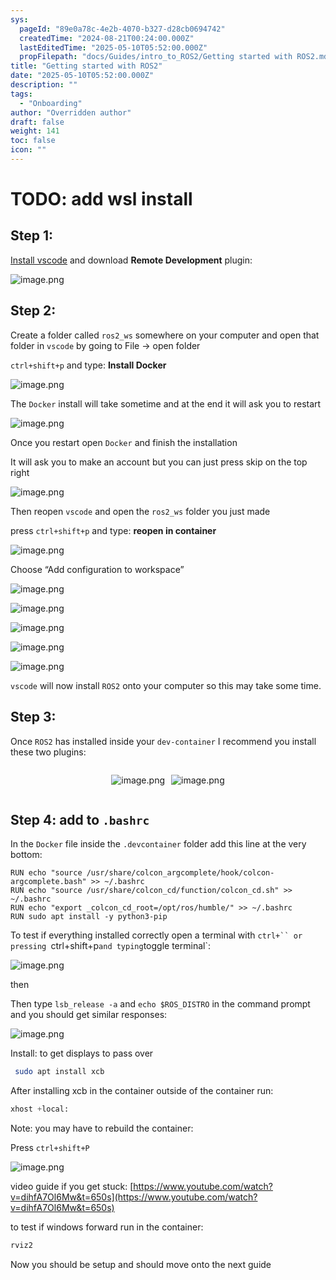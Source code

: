 ```yaml
---
sys:
  pageId: "89e0a78c-4e2b-4070-b327-d28cb0694742"
  createdTime: "2024-08-21T00:24:00.000Z"
  lastEditedTime: "2025-05-10T05:52:00.000Z"
  propFilepath: "docs/Guides/intro_to_ROS2/Getting started with ROS2.md"
title: "Getting started with ROS2"
date: "2025-05-10T05:52:00.000Z"
description: ""
tags:
  - "Onboarding"
author: "Overridden author"
draft: false
weight: 141
toc: false
icon: ""
---
```


# TODO: add wsl install

## Step 1:

[Install vscode](https://code.visualstudio.com/download) and download **Remote Development** plugin:

![image.png](https://prod-files-secure.s3.us-west-2.amazonaws.com/d518164a-d88e-44d1-a4ee-3adb3bd8bce0/efb52993-1881-4a40-b95e-6f020334f022/image.png?X-Amz-Algorithm=AWS4-HMAC-SHA256&X-Amz-Content-Sha256=UNSIGNED-PAYLOAD&X-Amz-Credential=ASIAZI2LB4667G77LKRZ%2F20250710%2Fus-west-2%2Fs3%2Faws4_request&X-Amz-Date=20250710T220834Z&X-Amz-Expires=3600&X-Amz-Security-Token=IQoJb3JpZ2luX2VjEL3%2F%2F%2F%2F%2F%2F%2F%2F%2F%2FwEaCXVzLXdlc3QtMiJHMEUCIBAjrotmOiHEeiwK27EVmlHZVJjzSZND6TAsdh4fjlluAiEAzAr%2F8lQHk6v24dBZvFtbjaJQQE1tyhJwJf0rLiqKZnYqiAQIxv%2F%2F%2F%2F%2F%2F%2F%2F%2F%2FARAAGgw2Mzc0MjMxODM4MDUiDM4cmYGkwtfvPg%2B3wSrcAwcwIymbMythgRo1v2bEDH2B6V%2BOLWoPGE6RcpBw3%2Fd5Rk8pD5P%2Bi%2FZeaYsP7gRZnKTlTbSc6uKYNNe0NFY3VZvypraDwYJy1Mxu5f4FHRF2pjVJ7dMlxwV5EAUh%2F5MOHqL%2B68aAbAU4Mg3Rqj54j8qR%2F5BbEcXtmkabgV%2FdHWhEsGQx1A37NUaMV7Bn0HRhiS%2Fv1fNOlkW4w8BlaJ85HqbsX9SC5XeHiBG%2Foj%2BGI6Y41ayhSj2l2Lplk1KlTyRntPKg8ndKvwvtzWP7B7HMvgTtUJMcmzFr9OjKKS66FoKkWmeWePqmIB9YugbNLDypjP%2BxiUFzGNmj8aNfoWxspuYd2WZqEW5coXc43O2PJpb0MteTw9nbXSF7o13HSan2v4MR5icw3PiF%2Bny79SzzorTIOXjpPyEz8i8DmDgecx8TP4sqlGmdLgmf7zQMM5tjsffsb6A55FL6E4QU1xUqRk%2FgxUww4UJDvZSpb%2BCZnxrrLmLpiVoLCMOlsZHs4d1M%2FbhQTIOIJ%2FHqugnUjfrGdBCwUWrVhdWvOb1JaRlq%2Fyid4sI7gxzbzPzQYGTXSAtVLS5MtB75LXgFBpqJjCbtxT9MtptcaNsNCGQZz8Hd1MAwl5DX4xQhptaPpOFxMPTNwMMGOqUB%2BEvRX8UhBC6MvpAACU6%2F7kxjFBCJuEwwBeHt05AEwH2zJByAJM%2F6aiGS6Fd%2BPXdALM1r%2Fd17%2BTQPyVpb0AF1XSeUJYNPFBA1WdITDZsbsRLOW9VWL8WZ8%2FFo0%2Bt20r9s5uNrT4TO98%2BNI1EbL2rbyjG7dpxyPIbf2AHUyG931BTD%2FxvVLuexVOhbmEv%2B9ZAJBPzze5cPfiyursEHxLZMRnOd9pPE&X-Amz-Signature=73562b697f8fe3b97afb3b2425637407d3e9e5a838327536f505635aee9bc5b7&X-Amz-SignedHeaders=host&x-amz-checksum-mode=ENABLED&x-id=GetObject)

## Step 2:

Create a folder called `ros2_ws` somewhere on your computer and open that folder in `vscode` by going to File → open folder 

`ctrl+shift+p` and type: **Install Docker**

![image.png](https://prod-files-secure.s3.us-west-2.amazonaws.com/d518164a-d88e-44d1-a4ee-3adb3bd8bce0/2269dc0e-1cd5-47ff-bceb-c04ad9b2eab0/image.png?X-Amz-Algorithm=AWS4-HMAC-SHA256&X-Amz-Content-Sha256=UNSIGNED-PAYLOAD&X-Amz-Credential=ASIAZI2LB4667G77LKRZ%2F20250710%2Fus-west-2%2Fs3%2Faws4_request&X-Amz-Date=20250710T220834Z&X-Amz-Expires=3600&X-Amz-Security-Token=IQoJb3JpZ2luX2VjEL3%2F%2F%2F%2F%2F%2F%2F%2F%2F%2FwEaCXVzLXdlc3QtMiJHMEUCIBAjrotmOiHEeiwK27EVmlHZVJjzSZND6TAsdh4fjlluAiEAzAr%2F8lQHk6v24dBZvFtbjaJQQE1tyhJwJf0rLiqKZnYqiAQIxv%2F%2F%2F%2F%2F%2F%2F%2F%2F%2FARAAGgw2Mzc0MjMxODM4MDUiDM4cmYGkwtfvPg%2B3wSrcAwcwIymbMythgRo1v2bEDH2B6V%2BOLWoPGE6RcpBw3%2Fd5Rk8pD5P%2Bi%2FZeaYsP7gRZnKTlTbSc6uKYNNe0NFY3VZvypraDwYJy1Mxu5f4FHRF2pjVJ7dMlxwV5EAUh%2F5MOHqL%2B68aAbAU4Mg3Rqj54j8qR%2F5BbEcXtmkabgV%2FdHWhEsGQx1A37NUaMV7Bn0HRhiS%2Fv1fNOlkW4w8BlaJ85HqbsX9SC5XeHiBG%2Foj%2BGI6Y41ayhSj2l2Lplk1KlTyRntPKg8ndKvwvtzWP7B7HMvgTtUJMcmzFr9OjKKS66FoKkWmeWePqmIB9YugbNLDypjP%2BxiUFzGNmj8aNfoWxspuYd2WZqEW5coXc43O2PJpb0MteTw9nbXSF7o13HSan2v4MR5icw3PiF%2Bny79SzzorTIOXjpPyEz8i8DmDgecx8TP4sqlGmdLgmf7zQMM5tjsffsb6A55FL6E4QU1xUqRk%2FgxUww4UJDvZSpb%2BCZnxrrLmLpiVoLCMOlsZHs4d1M%2FbhQTIOIJ%2FHqugnUjfrGdBCwUWrVhdWvOb1JaRlq%2Fyid4sI7gxzbzPzQYGTXSAtVLS5MtB75LXgFBpqJjCbtxT9MtptcaNsNCGQZz8Hd1MAwl5DX4xQhptaPpOFxMPTNwMMGOqUB%2BEvRX8UhBC6MvpAACU6%2F7kxjFBCJuEwwBeHt05AEwH2zJByAJM%2F6aiGS6Fd%2BPXdALM1r%2Fd17%2BTQPyVpb0AF1XSeUJYNPFBA1WdITDZsbsRLOW9VWL8WZ8%2FFo0%2Bt20r9s5uNrT4TO98%2BNI1EbL2rbyjG7dpxyPIbf2AHUyG931BTD%2FxvVLuexVOhbmEv%2B9ZAJBPzze5cPfiyursEHxLZMRnOd9pPE&X-Amz-Signature=8a44f388251ea6ee046a7a954f90e1204567b4e3c70a0fbc06fec42efae0fe4d&X-Amz-SignedHeaders=host&x-amz-checksum-mode=ENABLED&x-id=GetObject)

The `Docker` install will take sometime and at the end it will ask you to restart

![image.png](https://prod-files-secure.s3.us-west-2.amazonaws.com/d518164a-d88e-44d1-a4ee-3adb3bd8bce0/ed233f78-be33-4b1f-b89c-9c346c0e961e/image.png?X-Amz-Algorithm=AWS4-HMAC-SHA256&X-Amz-Content-Sha256=UNSIGNED-PAYLOAD&X-Amz-Credential=ASIAZI2LB4667G77LKRZ%2F20250710%2Fus-west-2%2Fs3%2Faws4_request&X-Amz-Date=20250710T220834Z&X-Amz-Expires=3600&X-Amz-Security-Token=IQoJb3JpZ2luX2VjEL3%2F%2F%2F%2F%2F%2F%2F%2F%2F%2FwEaCXVzLXdlc3QtMiJHMEUCIBAjrotmOiHEeiwK27EVmlHZVJjzSZND6TAsdh4fjlluAiEAzAr%2F8lQHk6v24dBZvFtbjaJQQE1tyhJwJf0rLiqKZnYqiAQIxv%2F%2F%2F%2F%2F%2F%2F%2F%2F%2FARAAGgw2Mzc0MjMxODM4MDUiDM4cmYGkwtfvPg%2B3wSrcAwcwIymbMythgRo1v2bEDH2B6V%2BOLWoPGE6RcpBw3%2Fd5Rk8pD5P%2Bi%2FZeaYsP7gRZnKTlTbSc6uKYNNe0NFY3VZvypraDwYJy1Mxu5f4FHRF2pjVJ7dMlxwV5EAUh%2F5MOHqL%2B68aAbAU4Mg3Rqj54j8qR%2F5BbEcXtmkabgV%2FdHWhEsGQx1A37NUaMV7Bn0HRhiS%2Fv1fNOlkW4w8BlaJ85HqbsX9SC5XeHiBG%2Foj%2BGI6Y41ayhSj2l2Lplk1KlTyRntPKg8ndKvwvtzWP7B7HMvgTtUJMcmzFr9OjKKS66FoKkWmeWePqmIB9YugbNLDypjP%2BxiUFzGNmj8aNfoWxspuYd2WZqEW5coXc43O2PJpb0MteTw9nbXSF7o13HSan2v4MR5icw3PiF%2Bny79SzzorTIOXjpPyEz8i8DmDgecx8TP4sqlGmdLgmf7zQMM5tjsffsb6A55FL6E4QU1xUqRk%2FgxUww4UJDvZSpb%2BCZnxrrLmLpiVoLCMOlsZHs4d1M%2FbhQTIOIJ%2FHqugnUjfrGdBCwUWrVhdWvOb1JaRlq%2Fyid4sI7gxzbzPzQYGTXSAtVLS5MtB75LXgFBpqJjCbtxT9MtptcaNsNCGQZz8Hd1MAwl5DX4xQhptaPpOFxMPTNwMMGOqUB%2BEvRX8UhBC6MvpAACU6%2F7kxjFBCJuEwwBeHt05AEwH2zJByAJM%2F6aiGS6Fd%2BPXdALM1r%2Fd17%2BTQPyVpb0AF1XSeUJYNPFBA1WdITDZsbsRLOW9VWL8WZ8%2FFo0%2Bt20r9s5uNrT4TO98%2BNI1EbL2rbyjG7dpxyPIbf2AHUyG931BTD%2FxvVLuexVOhbmEv%2B9ZAJBPzze5cPfiyursEHxLZMRnOd9pPE&X-Amz-Signature=a9f0ca0b0adb1bcea1df79aee171297e157ce9edef0e82b6188a129c435036ad&X-Amz-SignedHeaders=host&x-amz-checksum-mode=ENABLED&x-id=GetObject)

Once you restart open `Docker` and finish the installation

It will ask you to make an account but you can just press skip on the top right

![image.png](https://prod-files-secure.s3.us-west-2.amazonaws.com/d518164a-d88e-44d1-a4ee-3adb3bd8bce0/21010ad9-1659-4fd9-9f59-9932a09b2a3d/image.png?X-Amz-Algorithm=AWS4-HMAC-SHA256&X-Amz-Content-Sha256=UNSIGNED-PAYLOAD&X-Amz-Credential=ASIAZI2LB4667G77LKRZ%2F20250710%2Fus-west-2%2Fs3%2Faws4_request&X-Amz-Date=20250710T220834Z&X-Amz-Expires=3600&X-Amz-Security-Token=IQoJb3JpZ2luX2VjEL3%2F%2F%2F%2F%2F%2F%2F%2F%2F%2FwEaCXVzLXdlc3QtMiJHMEUCIBAjrotmOiHEeiwK27EVmlHZVJjzSZND6TAsdh4fjlluAiEAzAr%2F8lQHk6v24dBZvFtbjaJQQE1tyhJwJf0rLiqKZnYqiAQIxv%2F%2F%2F%2F%2F%2F%2F%2F%2F%2FARAAGgw2Mzc0MjMxODM4MDUiDM4cmYGkwtfvPg%2B3wSrcAwcwIymbMythgRo1v2bEDH2B6V%2BOLWoPGE6RcpBw3%2Fd5Rk8pD5P%2Bi%2FZeaYsP7gRZnKTlTbSc6uKYNNe0NFY3VZvypraDwYJy1Mxu5f4FHRF2pjVJ7dMlxwV5EAUh%2F5MOHqL%2B68aAbAU4Mg3Rqj54j8qR%2F5BbEcXtmkabgV%2FdHWhEsGQx1A37NUaMV7Bn0HRhiS%2Fv1fNOlkW4w8BlaJ85HqbsX9SC5XeHiBG%2Foj%2BGI6Y41ayhSj2l2Lplk1KlTyRntPKg8ndKvwvtzWP7B7HMvgTtUJMcmzFr9OjKKS66FoKkWmeWePqmIB9YugbNLDypjP%2BxiUFzGNmj8aNfoWxspuYd2WZqEW5coXc43O2PJpb0MteTw9nbXSF7o13HSan2v4MR5icw3PiF%2Bny79SzzorTIOXjpPyEz8i8DmDgecx8TP4sqlGmdLgmf7zQMM5tjsffsb6A55FL6E4QU1xUqRk%2FgxUww4UJDvZSpb%2BCZnxrrLmLpiVoLCMOlsZHs4d1M%2FbhQTIOIJ%2FHqugnUjfrGdBCwUWrVhdWvOb1JaRlq%2Fyid4sI7gxzbzPzQYGTXSAtVLS5MtB75LXgFBpqJjCbtxT9MtptcaNsNCGQZz8Hd1MAwl5DX4xQhptaPpOFxMPTNwMMGOqUB%2BEvRX8UhBC6MvpAACU6%2F7kxjFBCJuEwwBeHt05AEwH2zJByAJM%2F6aiGS6Fd%2BPXdALM1r%2Fd17%2BTQPyVpb0AF1XSeUJYNPFBA1WdITDZsbsRLOW9VWL8WZ8%2FFo0%2Bt20r9s5uNrT4TO98%2BNI1EbL2rbyjG7dpxyPIbf2AHUyG931BTD%2FxvVLuexVOhbmEv%2B9ZAJBPzze5cPfiyursEHxLZMRnOd9pPE&X-Amz-Signature=95d5dbe9aeba4acd64b326338f5835ef68ae8fd804dfe19924bea6d14e046a54&X-Amz-SignedHeaders=host&x-amz-checksum-mode=ENABLED&x-id=GetObject)

Then reopen `vscode` and open the `ros2_ws` folder you just made

press `ctrl+shift+p` and type: **reopen in container**

![image.png](https://prod-files-secure.s3.us-west-2.amazonaws.com/d518164a-d88e-44d1-a4ee-3adb3bd8bce0/4e93b8c2-41ad-488c-8095-c74205196118/image.png?X-Amz-Algorithm=AWS4-HMAC-SHA256&X-Amz-Content-Sha256=UNSIGNED-PAYLOAD&X-Amz-Credential=ASIAZI2LB4667G77LKRZ%2F20250710%2Fus-west-2%2Fs3%2Faws4_request&X-Amz-Date=20250710T220834Z&X-Amz-Expires=3600&X-Amz-Security-Token=IQoJb3JpZ2luX2VjEL3%2F%2F%2F%2F%2F%2F%2F%2F%2F%2FwEaCXVzLXdlc3QtMiJHMEUCIBAjrotmOiHEeiwK27EVmlHZVJjzSZND6TAsdh4fjlluAiEAzAr%2F8lQHk6v24dBZvFtbjaJQQE1tyhJwJf0rLiqKZnYqiAQIxv%2F%2F%2F%2F%2F%2F%2F%2F%2F%2FARAAGgw2Mzc0MjMxODM4MDUiDM4cmYGkwtfvPg%2B3wSrcAwcwIymbMythgRo1v2bEDH2B6V%2BOLWoPGE6RcpBw3%2Fd5Rk8pD5P%2Bi%2FZeaYsP7gRZnKTlTbSc6uKYNNe0NFY3VZvypraDwYJy1Mxu5f4FHRF2pjVJ7dMlxwV5EAUh%2F5MOHqL%2B68aAbAU4Mg3Rqj54j8qR%2F5BbEcXtmkabgV%2FdHWhEsGQx1A37NUaMV7Bn0HRhiS%2Fv1fNOlkW4w8BlaJ85HqbsX9SC5XeHiBG%2Foj%2BGI6Y41ayhSj2l2Lplk1KlTyRntPKg8ndKvwvtzWP7B7HMvgTtUJMcmzFr9OjKKS66FoKkWmeWePqmIB9YugbNLDypjP%2BxiUFzGNmj8aNfoWxspuYd2WZqEW5coXc43O2PJpb0MteTw9nbXSF7o13HSan2v4MR5icw3PiF%2Bny79SzzorTIOXjpPyEz8i8DmDgecx8TP4sqlGmdLgmf7zQMM5tjsffsb6A55FL6E4QU1xUqRk%2FgxUww4UJDvZSpb%2BCZnxrrLmLpiVoLCMOlsZHs4d1M%2FbhQTIOIJ%2FHqugnUjfrGdBCwUWrVhdWvOb1JaRlq%2Fyid4sI7gxzbzPzQYGTXSAtVLS5MtB75LXgFBpqJjCbtxT9MtptcaNsNCGQZz8Hd1MAwl5DX4xQhptaPpOFxMPTNwMMGOqUB%2BEvRX8UhBC6MvpAACU6%2F7kxjFBCJuEwwBeHt05AEwH2zJByAJM%2F6aiGS6Fd%2BPXdALM1r%2Fd17%2BTQPyVpb0AF1XSeUJYNPFBA1WdITDZsbsRLOW9VWL8WZ8%2FFo0%2Bt20r9s5uNrT4TO98%2BNI1EbL2rbyjG7dpxyPIbf2AHUyG931BTD%2FxvVLuexVOhbmEv%2B9ZAJBPzze5cPfiyursEHxLZMRnOd9pPE&X-Amz-Signature=6543de331c0ec46c11ed11857e26945c7e94f7d81e03b54ed701eb075757b34f&X-Amz-SignedHeaders=host&x-amz-checksum-mode=ENABLED&x-id=GetObject)

Choose “Add configuration to workspace”

![image.png](https://prod-files-secure.s3.us-west-2.amazonaws.com/d518164a-d88e-44d1-a4ee-3adb3bd8bce0/9560b282-5060-4989-ba37-97e7b2c22476/image.png?X-Amz-Algorithm=AWS4-HMAC-SHA256&X-Amz-Content-Sha256=UNSIGNED-PAYLOAD&X-Amz-Credential=ASIAZI2LB4667G77LKRZ%2F20250710%2Fus-west-2%2Fs3%2Faws4_request&X-Amz-Date=20250710T220834Z&X-Amz-Expires=3600&X-Amz-Security-Token=IQoJb3JpZ2luX2VjEL3%2F%2F%2F%2F%2F%2F%2F%2F%2F%2FwEaCXVzLXdlc3QtMiJHMEUCIBAjrotmOiHEeiwK27EVmlHZVJjzSZND6TAsdh4fjlluAiEAzAr%2F8lQHk6v24dBZvFtbjaJQQE1tyhJwJf0rLiqKZnYqiAQIxv%2F%2F%2F%2F%2F%2F%2F%2F%2F%2FARAAGgw2Mzc0MjMxODM4MDUiDM4cmYGkwtfvPg%2B3wSrcAwcwIymbMythgRo1v2bEDH2B6V%2BOLWoPGE6RcpBw3%2Fd5Rk8pD5P%2Bi%2FZeaYsP7gRZnKTlTbSc6uKYNNe0NFY3VZvypraDwYJy1Mxu5f4FHRF2pjVJ7dMlxwV5EAUh%2F5MOHqL%2B68aAbAU4Mg3Rqj54j8qR%2F5BbEcXtmkabgV%2FdHWhEsGQx1A37NUaMV7Bn0HRhiS%2Fv1fNOlkW4w8BlaJ85HqbsX9SC5XeHiBG%2Foj%2BGI6Y41ayhSj2l2Lplk1KlTyRntPKg8ndKvwvtzWP7B7HMvgTtUJMcmzFr9OjKKS66FoKkWmeWePqmIB9YugbNLDypjP%2BxiUFzGNmj8aNfoWxspuYd2WZqEW5coXc43O2PJpb0MteTw9nbXSF7o13HSan2v4MR5icw3PiF%2Bny79SzzorTIOXjpPyEz8i8DmDgecx8TP4sqlGmdLgmf7zQMM5tjsffsb6A55FL6E4QU1xUqRk%2FgxUww4UJDvZSpb%2BCZnxrrLmLpiVoLCMOlsZHs4d1M%2FbhQTIOIJ%2FHqugnUjfrGdBCwUWrVhdWvOb1JaRlq%2Fyid4sI7gxzbzPzQYGTXSAtVLS5MtB75LXgFBpqJjCbtxT9MtptcaNsNCGQZz8Hd1MAwl5DX4xQhptaPpOFxMPTNwMMGOqUB%2BEvRX8UhBC6MvpAACU6%2F7kxjFBCJuEwwBeHt05AEwH2zJByAJM%2F6aiGS6Fd%2BPXdALM1r%2Fd17%2BTQPyVpb0AF1XSeUJYNPFBA1WdITDZsbsRLOW9VWL8WZ8%2FFo0%2Bt20r9s5uNrT4TO98%2BNI1EbL2rbyjG7dpxyPIbf2AHUyG931BTD%2FxvVLuexVOhbmEv%2B9ZAJBPzze5cPfiyursEHxLZMRnOd9pPE&X-Amz-Signature=4186f27de4b1d60e0186a6dd71f46ce227be04275cadfe05a62836a91004a013&X-Amz-SignedHeaders=host&x-amz-checksum-mode=ENABLED&x-id=GetObject)

![image.png](https://prod-files-secure.s3.us-west-2.amazonaws.com/d518164a-d88e-44d1-a4ee-3adb3bd8bce0/2ee63f81-886b-48e8-a553-dc6e5eac99e4/image.png?X-Amz-Algorithm=AWS4-HMAC-SHA256&X-Amz-Content-Sha256=UNSIGNED-PAYLOAD&X-Amz-Credential=ASIAZI2LB4667G77LKRZ%2F20250710%2Fus-west-2%2Fs3%2Faws4_request&X-Amz-Date=20250710T220834Z&X-Amz-Expires=3600&X-Amz-Security-Token=IQoJb3JpZ2luX2VjEL3%2F%2F%2F%2F%2F%2F%2F%2F%2F%2FwEaCXVzLXdlc3QtMiJHMEUCIBAjrotmOiHEeiwK27EVmlHZVJjzSZND6TAsdh4fjlluAiEAzAr%2F8lQHk6v24dBZvFtbjaJQQE1tyhJwJf0rLiqKZnYqiAQIxv%2F%2F%2F%2F%2F%2F%2F%2F%2F%2FARAAGgw2Mzc0MjMxODM4MDUiDM4cmYGkwtfvPg%2B3wSrcAwcwIymbMythgRo1v2bEDH2B6V%2BOLWoPGE6RcpBw3%2Fd5Rk8pD5P%2Bi%2FZeaYsP7gRZnKTlTbSc6uKYNNe0NFY3VZvypraDwYJy1Mxu5f4FHRF2pjVJ7dMlxwV5EAUh%2F5MOHqL%2B68aAbAU4Mg3Rqj54j8qR%2F5BbEcXtmkabgV%2FdHWhEsGQx1A37NUaMV7Bn0HRhiS%2Fv1fNOlkW4w8BlaJ85HqbsX9SC5XeHiBG%2Foj%2BGI6Y41ayhSj2l2Lplk1KlTyRntPKg8ndKvwvtzWP7B7HMvgTtUJMcmzFr9OjKKS66FoKkWmeWePqmIB9YugbNLDypjP%2BxiUFzGNmj8aNfoWxspuYd2WZqEW5coXc43O2PJpb0MteTw9nbXSF7o13HSan2v4MR5icw3PiF%2Bny79SzzorTIOXjpPyEz8i8DmDgecx8TP4sqlGmdLgmf7zQMM5tjsffsb6A55FL6E4QU1xUqRk%2FgxUww4UJDvZSpb%2BCZnxrrLmLpiVoLCMOlsZHs4d1M%2FbhQTIOIJ%2FHqugnUjfrGdBCwUWrVhdWvOb1JaRlq%2Fyid4sI7gxzbzPzQYGTXSAtVLS5MtB75LXgFBpqJjCbtxT9MtptcaNsNCGQZz8Hd1MAwl5DX4xQhptaPpOFxMPTNwMMGOqUB%2BEvRX8UhBC6MvpAACU6%2F7kxjFBCJuEwwBeHt05AEwH2zJByAJM%2F6aiGS6Fd%2BPXdALM1r%2Fd17%2BTQPyVpb0AF1XSeUJYNPFBA1WdITDZsbsRLOW9VWL8WZ8%2FFo0%2Bt20r9s5uNrT4TO98%2BNI1EbL2rbyjG7dpxyPIbf2AHUyG931BTD%2FxvVLuexVOhbmEv%2B9ZAJBPzze5cPfiyursEHxLZMRnOd9pPE&X-Amz-Signature=ff786300386ca09bc5afcad34e4b901ed54d13d78626d7560e544ebc3f9ec537&X-Amz-SignedHeaders=host&x-amz-checksum-mode=ENABLED&x-id=GetObject)

![image.png](https://prod-files-secure.s3.us-west-2.amazonaws.com/d518164a-d88e-44d1-a4ee-3adb3bd8bce0/ae1580b2-b048-407e-aed9-b584224a7a04/image.png?X-Amz-Algorithm=AWS4-HMAC-SHA256&X-Amz-Content-Sha256=UNSIGNED-PAYLOAD&X-Amz-Credential=ASIAZI2LB4667G77LKRZ%2F20250710%2Fus-west-2%2Fs3%2Faws4_request&X-Amz-Date=20250710T220834Z&X-Amz-Expires=3600&X-Amz-Security-Token=IQoJb3JpZ2luX2VjEL3%2F%2F%2F%2F%2F%2F%2F%2F%2F%2FwEaCXVzLXdlc3QtMiJHMEUCIBAjrotmOiHEeiwK27EVmlHZVJjzSZND6TAsdh4fjlluAiEAzAr%2F8lQHk6v24dBZvFtbjaJQQE1tyhJwJf0rLiqKZnYqiAQIxv%2F%2F%2F%2F%2F%2F%2F%2F%2F%2FARAAGgw2Mzc0MjMxODM4MDUiDM4cmYGkwtfvPg%2B3wSrcAwcwIymbMythgRo1v2bEDH2B6V%2BOLWoPGE6RcpBw3%2Fd5Rk8pD5P%2Bi%2FZeaYsP7gRZnKTlTbSc6uKYNNe0NFY3VZvypraDwYJy1Mxu5f4FHRF2pjVJ7dMlxwV5EAUh%2F5MOHqL%2B68aAbAU4Mg3Rqj54j8qR%2F5BbEcXtmkabgV%2FdHWhEsGQx1A37NUaMV7Bn0HRhiS%2Fv1fNOlkW4w8BlaJ85HqbsX9SC5XeHiBG%2Foj%2BGI6Y41ayhSj2l2Lplk1KlTyRntPKg8ndKvwvtzWP7B7HMvgTtUJMcmzFr9OjKKS66FoKkWmeWePqmIB9YugbNLDypjP%2BxiUFzGNmj8aNfoWxspuYd2WZqEW5coXc43O2PJpb0MteTw9nbXSF7o13HSan2v4MR5icw3PiF%2Bny79SzzorTIOXjpPyEz8i8DmDgecx8TP4sqlGmdLgmf7zQMM5tjsffsb6A55FL6E4QU1xUqRk%2FgxUww4UJDvZSpb%2BCZnxrrLmLpiVoLCMOlsZHs4d1M%2FbhQTIOIJ%2FHqugnUjfrGdBCwUWrVhdWvOb1JaRlq%2Fyid4sI7gxzbzPzQYGTXSAtVLS5MtB75LXgFBpqJjCbtxT9MtptcaNsNCGQZz8Hd1MAwl5DX4xQhptaPpOFxMPTNwMMGOqUB%2BEvRX8UhBC6MvpAACU6%2F7kxjFBCJuEwwBeHt05AEwH2zJByAJM%2F6aiGS6Fd%2BPXdALM1r%2Fd17%2BTQPyVpb0AF1XSeUJYNPFBA1WdITDZsbsRLOW9VWL8WZ8%2FFo0%2Bt20r9s5uNrT4TO98%2BNI1EbL2rbyjG7dpxyPIbf2AHUyG931BTD%2FxvVLuexVOhbmEv%2B9ZAJBPzze5cPfiyursEHxLZMRnOd9pPE&X-Amz-Signature=f9899be766f0745320130ef7a4728285624a3ae7b59122e83ad519fda84fa990&X-Amz-SignedHeaders=host&x-amz-checksum-mode=ENABLED&x-id=GetObject)

![image.png](https://prod-files-secure.s3.us-west-2.amazonaws.com/d518164a-d88e-44d1-a4ee-3adb3bd8bce0/53255b28-f75e-430f-b9e3-c0ac8577e42b/image.png?X-Amz-Algorithm=AWS4-HMAC-SHA256&X-Amz-Content-Sha256=UNSIGNED-PAYLOAD&X-Amz-Credential=ASIAZI2LB4667G77LKRZ%2F20250710%2Fus-west-2%2Fs3%2Faws4_request&X-Amz-Date=20250710T220834Z&X-Amz-Expires=3600&X-Amz-Security-Token=IQoJb3JpZ2luX2VjEL3%2F%2F%2F%2F%2F%2F%2F%2F%2F%2FwEaCXVzLXdlc3QtMiJHMEUCIBAjrotmOiHEeiwK27EVmlHZVJjzSZND6TAsdh4fjlluAiEAzAr%2F8lQHk6v24dBZvFtbjaJQQE1tyhJwJf0rLiqKZnYqiAQIxv%2F%2F%2F%2F%2F%2F%2F%2F%2F%2FARAAGgw2Mzc0MjMxODM4MDUiDM4cmYGkwtfvPg%2B3wSrcAwcwIymbMythgRo1v2bEDH2B6V%2BOLWoPGE6RcpBw3%2Fd5Rk8pD5P%2Bi%2FZeaYsP7gRZnKTlTbSc6uKYNNe0NFY3VZvypraDwYJy1Mxu5f4FHRF2pjVJ7dMlxwV5EAUh%2F5MOHqL%2B68aAbAU4Mg3Rqj54j8qR%2F5BbEcXtmkabgV%2FdHWhEsGQx1A37NUaMV7Bn0HRhiS%2Fv1fNOlkW4w8BlaJ85HqbsX9SC5XeHiBG%2Foj%2BGI6Y41ayhSj2l2Lplk1KlTyRntPKg8ndKvwvtzWP7B7HMvgTtUJMcmzFr9OjKKS66FoKkWmeWePqmIB9YugbNLDypjP%2BxiUFzGNmj8aNfoWxspuYd2WZqEW5coXc43O2PJpb0MteTw9nbXSF7o13HSan2v4MR5icw3PiF%2Bny79SzzorTIOXjpPyEz8i8DmDgecx8TP4sqlGmdLgmf7zQMM5tjsffsb6A55FL6E4QU1xUqRk%2FgxUww4UJDvZSpb%2BCZnxrrLmLpiVoLCMOlsZHs4d1M%2FbhQTIOIJ%2FHqugnUjfrGdBCwUWrVhdWvOb1JaRlq%2Fyid4sI7gxzbzPzQYGTXSAtVLS5MtB75LXgFBpqJjCbtxT9MtptcaNsNCGQZz8Hd1MAwl5DX4xQhptaPpOFxMPTNwMMGOqUB%2BEvRX8UhBC6MvpAACU6%2F7kxjFBCJuEwwBeHt05AEwH2zJByAJM%2F6aiGS6Fd%2BPXdALM1r%2Fd17%2BTQPyVpb0AF1XSeUJYNPFBA1WdITDZsbsRLOW9VWL8WZ8%2FFo0%2Bt20r9s5uNrT4TO98%2BNI1EbL2rbyjG7dpxyPIbf2AHUyG931BTD%2FxvVLuexVOhbmEv%2B9ZAJBPzze5cPfiyursEHxLZMRnOd9pPE&X-Amz-Signature=5e8797c14bcc749389461d97474b0bb49bf5357351f997fc1bf74338f9545237&X-Amz-SignedHeaders=host&x-amz-checksum-mode=ENABLED&x-id=GetObject)

![image.png](https://prod-files-secure.s3.us-west-2.amazonaws.com/d518164a-d88e-44d1-a4ee-3adb3bd8bce0/7c562767-5af9-4ffb-97d1-327bcdf4ee00/image.png?X-Amz-Algorithm=AWS4-HMAC-SHA256&X-Amz-Content-Sha256=UNSIGNED-PAYLOAD&X-Amz-Credential=ASIAZI2LB4667G77LKRZ%2F20250710%2Fus-west-2%2Fs3%2Faws4_request&X-Amz-Date=20250710T220834Z&X-Amz-Expires=3600&X-Amz-Security-Token=IQoJb3JpZ2luX2VjEL3%2F%2F%2F%2F%2F%2F%2F%2F%2F%2FwEaCXVzLXdlc3QtMiJHMEUCIBAjrotmOiHEeiwK27EVmlHZVJjzSZND6TAsdh4fjlluAiEAzAr%2F8lQHk6v24dBZvFtbjaJQQE1tyhJwJf0rLiqKZnYqiAQIxv%2F%2F%2F%2F%2F%2F%2F%2F%2F%2FARAAGgw2Mzc0MjMxODM4MDUiDM4cmYGkwtfvPg%2B3wSrcAwcwIymbMythgRo1v2bEDH2B6V%2BOLWoPGE6RcpBw3%2Fd5Rk8pD5P%2Bi%2FZeaYsP7gRZnKTlTbSc6uKYNNe0NFY3VZvypraDwYJy1Mxu5f4FHRF2pjVJ7dMlxwV5EAUh%2F5MOHqL%2B68aAbAU4Mg3Rqj54j8qR%2F5BbEcXtmkabgV%2FdHWhEsGQx1A37NUaMV7Bn0HRhiS%2Fv1fNOlkW4w8BlaJ85HqbsX9SC5XeHiBG%2Foj%2BGI6Y41ayhSj2l2Lplk1KlTyRntPKg8ndKvwvtzWP7B7HMvgTtUJMcmzFr9OjKKS66FoKkWmeWePqmIB9YugbNLDypjP%2BxiUFzGNmj8aNfoWxspuYd2WZqEW5coXc43O2PJpb0MteTw9nbXSF7o13HSan2v4MR5icw3PiF%2Bny79SzzorTIOXjpPyEz8i8DmDgecx8TP4sqlGmdLgmf7zQMM5tjsffsb6A55FL6E4QU1xUqRk%2FgxUww4UJDvZSpb%2BCZnxrrLmLpiVoLCMOlsZHs4d1M%2FbhQTIOIJ%2FHqugnUjfrGdBCwUWrVhdWvOb1JaRlq%2Fyid4sI7gxzbzPzQYGTXSAtVLS5MtB75LXgFBpqJjCbtxT9MtptcaNsNCGQZz8Hd1MAwl5DX4xQhptaPpOFxMPTNwMMGOqUB%2BEvRX8UhBC6MvpAACU6%2F7kxjFBCJuEwwBeHt05AEwH2zJByAJM%2F6aiGS6Fd%2BPXdALM1r%2Fd17%2BTQPyVpb0AF1XSeUJYNPFBA1WdITDZsbsRLOW9VWL8WZ8%2FFo0%2Bt20r9s5uNrT4TO98%2BNI1EbL2rbyjG7dpxyPIbf2AHUyG931BTD%2FxvVLuexVOhbmEv%2B9ZAJBPzze5cPfiyursEHxLZMRnOd9pPE&X-Amz-Signature=6b166bbd3674894a1f756c5933214dfe9197ef4c288e6d66aab04513d7b2017e&X-Amz-SignedHeaders=host&x-amz-checksum-mode=ENABLED&x-id=GetObject)

`vscode` will now install `ROS2` onto your computer so this may take some time.

## Step 3:

Once `ROS2` has installed inside your `dev-container` I recommend you install these two plugins:

<div style="display: flex;flex-direction: row; column-gap:10px; max-width: 630px;justify-content: center;">
<div>

![image.png](https://prod-files-secure.s3.us-west-2.amazonaws.com/d518164a-d88e-44d1-a4ee-3adb3bd8bce0/3fc3d550-5a54-4ba1-ba6b-faa01cdb7369/image.png?X-Amz-Algorithm=AWS4-HMAC-SHA256&X-Amz-Content-Sha256=UNSIGNED-PAYLOAD&X-Amz-Credential=ASIAZI2LB466XC3IC5QG%2F20250710%2Fus-west-2%2Fs3%2Faws4_request&X-Amz-Date=20250710T220837Z&X-Amz-Expires=3600&X-Amz-Security-Token=IQoJb3JpZ2luX2VjEL3%2F%2F%2F%2F%2F%2F%2F%2F%2F%2FwEaCXVzLXdlc3QtMiJHMEUCIA2O8cPrXA2oE9ObLIZwyPJmIcENgzeNIR0fA2z20rosAiEAhcMPTezgCnvm%2F9bDejdvZCg0YQhs3TtGlJOfYwqOlDQqiAQIxv%2F%2F%2F%2F%2F%2F%2F%2F%2F%2FARAAGgw2Mzc0MjMxODM4MDUiDKtM0nQGDv5SowhviSrcAzuZWggO68HdPXimpY4Oo9nU5wXdD%2BeA6Adv%2FOwF1rvD%2BR%2Bmf12uwdX2JWu5MbPK8B9asrPc8fnVFch2wjqUBSXmPYj51XU6v7ro0SwmSD85G2n2n5F1cvjSiYxLtJjTkSduvvUCBFzzx2tfRWI7YcoQwkWltV2Aloj%2FqCgVBiJir9wbI6daopU40XG7Na9ly8vOPbOEBxhxXzHsBIkJ9agvAZHwcvA82VtsMdA99KiMV1fdBly0QuJdwbCUA7ZC9kfR5UTlp88V%2B7%2B2vORy39qouofjCxuKEAbTU6CwRjBOH91jQ%2BxbDkRsUV%2F8Bq37MA7HKSgkjU6Dcbc3fs6Sgn334VcivElna8n8UK7V2%2FhWsBT1FeRH1GGS9v980dvaP5Ym1OY8iS%2FhbYi7L3NdodHE%2FdrjTPXV283b29qMy2B1XJPtodbnJ9qkL9VS82Kt7kqLbo6ZQcjTaO52cb91G%2FBg6TLSiDlLZH2c9YOSLIdz12Uv58iMN0R6eHZ7LFIb0B8nxOcZF7U07Lza7%2FpjCRqfXkbAkqSdlWaS7rSp1yntfbvFRTsDwm%2Bz69aujAD04fplw2%2BZlvoXUEEPJdQ%2FeEoA47td9dsy9YgYo5fXy9mzRvR6tA%2FYBQJDtd0oMMnNwMMGOqUBi3zIgHIhgupDarDotx8S%2BA%2BDBJox1Xawf2FDSkfi6s806NAD6Gqq5T13TLwQ3SqUqUgtJIypBFvSp0S4ytTWkgFHQprY1Uyb9mxi32jRZxcuyDQOR5L4HvXPbe%2Bcrwi9kqGaE91ydGAg8f2CHrKuuig5%2BQuYeNdsmUligRkzBvAC4UUHpxod%2F5ApMk8UjwQ7V6Soi22N%2BhjvKjuurmtTrW8I8iS5&X-Amz-Signature=1c57b89d9782c0f82a91bfd714fb57bd2c1969397a26a0dd338e0725bdb2b272&X-Amz-SignedHeaders=host&x-amz-checksum-mode=ENABLED&x-id=GetObject)

</div>
<div>

![image.png](https://prod-files-secure.s3.us-west-2.amazonaws.com/d518164a-d88e-44d1-a4ee-3adb3bd8bce0/d994cc66-13c2-4093-a5a3-f84cf4601a82/image.png?X-Amz-Algorithm=AWS4-HMAC-SHA256&X-Amz-Content-Sha256=UNSIGNED-PAYLOAD&X-Amz-Credential=ASIAZI2LB4667ZI4CDLH%2F20250710%2Fus-west-2%2Fs3%2Faws4_request&X-Amz-Date=20250710T220838Z&X-Amz-Expires=3600&X-Amz-Security-Token=IQoJb3JpZ2luX2VjEL3%2F%2F%2F%2F%2F%2F%2F%2F%2F%2FwEaCXVzLXdlc3QtMiJIMEYCIQCOu3zxL24LkVOP4MNRcumzAqGSQFT%2Bx5EtD2xuKn6XagIhAN9A2yuVQD2DZJq1SmOTREZwFIsOAFjzn0wBkm32%2BeLYKogECMb%2F%2F%2F%2F%2F%2F%2F%2F%2F%2FwEQABoMNjM3NDIzMTgzODA1IgxiM2C3VlFSJYMlifMq3ANu728N9paw47WLPXpNBIDkFl8gE6wgXjTE9L%2BAIkbFvd2WPA1%2Bz69YTNVtvbuSNw6sL84njevVdf6fagLfKeSX5nHslwcPPYpdYByKh4jogxvIBo3O8cawIFgWdfPnE0LRRNil6JA9QVixMzwaWfyVYZKcqGUeIygJVWM8zYQRrUzGDGpVQKQcJOjNU40EdXJm4OWu%2FVlN8IHq0DRZ5BP4lQZDFXX2aZL9%2BmOyZ66a8VfPEIvh1c5hhUp7cSmD0hdeZXS2YWKihfWRjrzOmq%2B8obMeWZ3DaUP3Iw2ggCt3%2Bo6XpfGFmuoaNRsP4mXcUGTRB8I%2BKBV%2FxPLRxuGUciH3w45IWhkRnoMn%2F39ANP2RYBiY9zJVyC2NGaLjd1K5AceuBy0NxF5moAR19T%2FEOfGgPSFVLUDW7wL%2F8DFkf4ZMsZXfX1O6fSLa1aUUB6ZJdZ%2FN64cMD9%2BpIejhnOBo3GM4rcUzSEtw8a%2FLT3Qxcihr8tvmbkWDWOSVCHHs%2BKQGbazcEqPLBTKtsS9rigk%2Fhcq6rFaZjHVQNJR6teqgG1wH9ifUwGzdRTuiNYocpE2YHrgakd6xqJW%2Fu9BoRQuS8z0QYwaPPqyuG%2Fz82A4%2BTo8XVc4Gz%2B6gU5CJLIUeqjDFzcDDBjqkAVGx%2B8VDHSGkZSekR9Sxa5hrSRYihg82n94rHTvWyx6GgQsvCzTDzW9E5JDCq8YQj2tkNjEpGxr0TLInDSAJajxalqQmcEGUoBXDGQHfWRRTeidpu478p4lyLlDjoqMH%2FtBfSG0irP9DUGgeDcMJgmLsNVI8EnDqQFNBcaRXr4s4loNW2ikwkmb07NWbJ9XgS4ajVS0AcSotNzUnRyLFqbudgNWe&X-Amz-Signature=32bf8b0ba2d61b968013dca7f5b8cd9877666374fcf804c817cfc516f12352a7&X-Amz-SignedHeaders=host&x-amz-checksum-mode=ENABLED&x-id=GetObject)

</div>
</div>

## Step 4: add to `.bashrc`

In the `Docker` file inside the `.devcontainer` folder add this line at the very bottom: 

```docker
RUN echo "source /usr/share/colcon_argcomplete/hook/colcon-argcomplete.bash" >> ~/.bashrc
RUN echo "source /usr/share/colcon_cd/function/colcon_cd.sh" >> ~/.bashrc
RUN echo "export _colcon_cd_root=/opt/ros/humble/" >> ~/.bashrc
RUN sudo apt install -y python3-pip 
```

To test if everything installed correctly open a terminal with `ctrl+`` or pressing `ctrl+shift+p` and typing `toggle terminal`:

![image.png](https://prod-files-secure.s3.us-west-2.amazonaws.com/d518164a-d88e-44d1-a4ee-3adb3bd8bce0/6a4943d8-b04e-4c02-9a58-775f3384d1a5/image.png?X-Amz-Algorithm=AWS4-HMAC-SHA256&X-Amz-Content-Sha256=UNSIGNED-PAYLOAD&X-Amz-Credential=ASIAZI2LB4667G77LKRZ%2F20250710%2Fus-west-2%2Fs3%2Faws4_request&X-Amz-Date=20250710T220834Z&X-Amz-Expires=3600&X-Amz-Security-Token=IQoJb3JpZ2luX2VjEL3%2F%2F%2F%2F%2F%2F%2F%2F%2F%2FwEaCXVzLXdlc3QtMiJHMEUCIBAjrotmOiHEeiwK27EVmlHZVJjzSZND6TAsdh4fjlluAiEAzAr%2F8lQHk6v24dBZvFtbjaJQQE1tyhJwJf0rLiqKZnYqiAQIxv%2F%2F%2F%2F%2F%2F%2F%2F%2F%2FARAAGgw2Mzc0MjMxODM4MDUiDM4cmYGkwtfvPg%2B3wSrcAwcwIymbMythgRo1v2bEDH2B6V%2BOLWoPGE6RcpBw3%2Fd5Rk8pD5P%2Bi%2FZeaYsP7gRZnKTlTbSc6uKYNNe0NFY3VZvypraDwYJy1Mxu5f4FHRF2pjVJ7dMlxwV5EAUh%2F5MOHqL%2B68aAbAU4Mg3Rqj54j8qR%2F5BbEcXtmkabgV%2FdHWhEsGQx1A37NUaMV7Bn0HRhiS%2Fv1fNOlkW4w8BlaJ85HqbsX9SC5XeHiBG%2Foj%2BGI6Y41ayhSj2l2Lplk1KlTyRntPKg8ndKvwvtzWP7B7HMvgTtUJMcmzFr9OjKKS66FoKkWmeWePqmIB9YugbNLDypjP%2BxiUFzGNmj8aNfoWxspuYd2WZqEW5coXc43O2PJpb0MteTw9nbXSF7o13HSan2v4MR5icw3PiF%2Bny79SzzorTIOXjpPyEz8i8DmDgecx8TP4sqlGmdLgmf7zQMM5tjsffsb6A55FL6E4QU1xUqRk%2FgxUww4UJDvZSpb%2BCZnxrrLmLpiVoLCMOlsZHs4d1M%2FbhQTIOIJ%2FHqugnUjfrGdBCwUWrVhdWvOb1JaRlq%2Fyid4sI7gxzbzPzQYGTXSAtVLS5MtB75LXgFBpqJjCbtxT9MtptcaNsNCGQZz8Hd1MAwl5DX4xQhptaPpOFxMPTNwMMGOqUB%2BEvRX8UhBC6MvpAACU6%2F7kxjFBCJuEwwBeHt05AEwH2zJByAJM%2F6aiGS6Fd%2BPXdALM1r%2Fd17%2BTQPyVpb0AF1XSeUJYNPFBA1WdITDZsbsRLOW9VWL8WZ8%2FFo0%2Bt20r9s5uNrT4TO98%2BNI1EbL2rbyjG7dpxyPIbf2AHUyG931BTD%2FxvVLuexVOhbmEv%2B9ZAJBPzze5cPfiyursEHxLZMRnOd9pPE&X-Amz-Signature=0ff7a8f6e25ebbda7e0318fc2c0b7c5e51a9181af21f8f99284c008db54f9cd7&X-Amz-SignedHeaders=host&x-amz-checksum-mode=ENABLED&x-id=GetObject)

then 

Then type `lsb_release -a` and `echo $ROS_DISTRO` in the command prompt and you should get similar responses:

![image.png](https://prod-files-secure.s3.us-west-2.amazonaws.com/d518164a-d88e-44d1-a4ee-3adb3bd8bce0/3e635dec-a805-4e85-8b9e-d000e5b71a4e/image.png?X-Amz-Algorithm=AWS4-HMAC-SHA256&X-Amz-Content-Sha256=UNSIGNED-PAYLOAD&X-Amz-Credential=ASIAZI2LB4667G77LKRZ%2F20250710%2Fus-west-2%2Fs3%2Faws4_request&X-Amz-Date=20250710T220834Z&X-Amz-Expires=3600&X-Amz-Security-Token=IQoJb3JpZ2luX2VjEL3%2F%2F%2F%2F%2F%2F%2F%2F%2F%2FwEaCXVzLXdlc3QtMiJHMEUCIBAjrotmOiHEeiwK27EVmlHZVJjzSZND6TAsdh4fjlluAiEAzAr%2F8lQHk6v24dBZvFtbjaJQQE1tyhJwJf0rLiqKZnYqiAQIxv%2F%2F%2F%2F%2F%2F%2F%2F%2F%2FARAAGgw2Mzc0MjMxODM4MDUiDM4cmYGkwtfvPg%2B3wSrcAwcwIymbMythgRo1v2bEDH2B6V%2BOLWoPGE6RcpBw3%2Fd5Rk8pD5P%2Bi%2FZeaYsP7gRZnKTlTbSc6uKYNNe0NFY3VZvypraDwYJy1Mxu5f4FHRF2pjVJ7dMlxwV5EAUh%2F5MOHqL%2B68aAbAU4Mg3Rqj54j8qR%2F5BbEcXtmkabgV%2FdHWhEsGQx1A37NUaMV7Bn0HRhiS%2Fv1fNOlkW4w8BlaJ85HqbsX9SC5XeHiBG%2Foj%2BGI6Y41ayhSj2l2Lplk1KlTyRntPKg8ndKvwvtzWP7B7HMvgTtUJMcmzFr9OjKKS66FoKkWmeWePqmIB9YugbNLDypjP%2BxiUFzGNmj8aNfoWxspuYd2WZqEW5coXc43O2PJpb0MteTw9nbXSF7o13HSan2v4MR5icw3PiF%2Bny79SzzorTIOXjpPyEz8i8DmDgecx8TP4sqlGmdLgmf7zQMM5tjsffsb6A55FL6E4QU1xUqRk%2FgxUww4UJDvZSpb%2BCZnxrrLmLpiVoLCMOlsZHs4d1M%2FbhQTIOIJ%2FHqugnUjfrGdBCwUWrVhdWvOb1JaRlq%2Fyid4sI7gxzbzPzQYGTXSAtVLS5MtB75LXgFBpqJjCbtxT9MtptcaNsNCGQZz8Hd1MAwl5DX4xQhptaPpOFxMPTNwMMGOqUB%2BEvRX8UhBC6MvpAACU6%2F7kxjFBCJuEwwBeHt05AEwH2zJByAJM%2F6aiGS6Fd%2BPXdALM1r%2Fd17%2BTQPyVpb0AF1XSeUJYNPFBA1WdITDZsbsRLOW9VWL8WZ8%2FFo0%2Bt20r9s5uNrT4TO98%2BNI1EbL2rbyjG7dpxyPIbf2AHUyG931BTD%2FxvVLuexVOhbmEv%2B9ZAJBPzze5cPfiyursEHxLZMRnOd9pPE&X-Amz-Signature=33de242d5203a94aeec3bd4975289ec9360708837c18c9f0f525f4061c27ac71&X-Amz-SignedHeaders=host&x-amz-checksum-mode=ENABLED&x-id=GetObject)

Install:  to get displays to pass over

```bash
 sudo apt install xcb
```

After installing xcb in the container outside of the container run:

```python
xhost +local:
```

Note: you may have to rebuild the container:

Press `ctrl+shift+P`

![image.png](https://prod-files-secure.s3.us-west-2.amazonaws.com/d518164a-d88e-44d1-a4ee-3adb3bd8bce0/6c2be660-2618-4c38-9c26-53554f7a0b7b/image.png?X-Amz-Algorithm=AWS4-HMAC-SHA256&X-Amz-Content-Sha256=UNSIGNED-PAYLOAD&X-Amz-Credential=ASIAZI2LB4667G77LKRZ%2F20250710%2Fus-west-2%2Fs3%2Faws4_request&X-Amz-Date=20250710T220834Z&X-Amz-Expires=3600&X-Amz-Security-Token=IQoJb3JpZ2luX2VjEL3%2F%2F%2F%2F%2F%2F%2F%2F%2F%2FwEaCXVzLXdlc3QtMiJHMEUCIBAjrotmOiHEeiwK27EVmlHZVJjzSZND6TAsdh4fjlluAiEAzAr%2F8lQHk6v24dBZvFtbjaJQQE1tyhJwJf0rLiqKZnYqiAQIxv%2F%2F%2F%2F%2F%2F%2F%2F%2F%2FARAAGgw2Mzc0MjMxODM4MDUiDM4cmYGkwtfvPg%2B3wSrcAwcwIymbMythgRo1v2bEDH2B6V%2BOLWoPGE6RcpBw3%2Fd5Rk8pD5P%2Bi%2FZeaYsP7gRZnKTlTbSc6uKYNNe0NFY3VZvypraDwYJy1Mxu5f4FHRF2pjVJ7dMlxwV5EAUh%2F5MOHqL%2B68aAbAU4Mg3Rqj54j8qR%2F5BbEcXtmkabgV%2FdHWhEsGQx1A37NUaMV7Bn0HRhiS%2Fv1fNOlkW4w8BlaJ85HqbsX9SC5XeHiBG%2Foj%2BGI6Y41ayhSj2l2Lplk1KlTyRntPKg8ndKvwvtzWP7B7HMvgTtUJMcmzFr9OjKKS66FoKkWmeWePqmIB9YugbNLDypjP%2BxiUFzGNmj8aNfoWxspuYd2WZqEW5coXc43O2PJpb0MteTw9nbXSF7o13HSan2v4MR5icw3PiF%2Bny79SzzorTIOXjpPyEz8i8DmDgecx8TP4sqlGmdLgmf7zQMM5tjsffsb6A55FL6E4QU1xUqRk%2FgxUww4UJDvZSpb%2BCZnxrrLmLpiVoLCMOlsZHs4d1M%2FbhQTIOIJ%2FHqugnUjfrGdBCwUWrVhdWvOb1JaRlq%2Fyid4sI7gxzbzPzQYGTXSAtVLS5MtB75LXgFBpqJjCbtxT9MtptcaNsNCGQZz8Hd1MAwl5DX4xQhptaPpOFxMPTNwMMGOqUB%2BEvRX8UhBC6MvpAACU6%2F7kxjFBCJuEwwBeHt05AEwH2zJByAJM%2F6aiGS6Fd%2BPXdALM1r%2Fd17%2BTQPyVpb0AF1XSeUJYNPFBA1WdITDZsbsRLOW9VWL8WZ8%2FFo0%2Bt20r9s5uNrT4TO98%2BNI1EbL2rbyjG7dpxyPIbf2AHUyG931BTD%2FxvVLuexVOhbmEv%2B9ZAJBPzze5cPfiyursEHxLZMRnOd9pPE&X-Amz-Signature=e9e3851bf846785477f0442d58c345ffa7402e252159353d2cd1d7f8f2332c22&X-Amz-SignedHeaders=host&x-amz-checksum-mode=ENABLED&x-id=GetObject)

video guide if you get stuck: [https://www.youtube.com/watch?v=dihfA7Ol6Mw&t=650s](https://www.youtube.com/watch?v=dihfA7Ol6Mw&t=650s)

to test if windows forward run in the container:

```bash
rviz2
```

Now you should be setup and should move onto the next guide 
